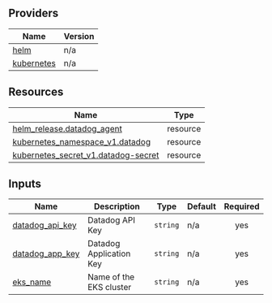 <!-- BEGIN_TF_DOCS -->


## Providers

| Name | Version |
|------|---------|
| <a name="provider_helm"></a> [helm](#provider\_helm) | n/a |
| <a name="provider_kubernetes"></a> [kubernetes](#provider\_kubernetes) | n/a |

## Resources

| Name | Type |
|------|------|
| [helm_release.datadog_agent](https://registry.terraform.io/providers/hashicorp/helm/latest/docs/resources/release) | resource |
| [kubernetes_namespace_v1.datadog](https://registry.terraform.io/providers/hashicorp/kubernetes/latest/docs/resources/namespace_v1) | resource |
| [kubernetes_secret_v1.datadog-secret](https://registry.terraform.io/providers/hashicorp/kubernetes/latest/docs/resources/secret_v1) | resource |

## Inputs

| Name | Description | Type | Default | Required |
|------|-------------|------|---------|:--------:|
| <a name="input_datadog_api_key"></a> [datadog\_api\_key](#input\_datadog\_api\_key) | Datadog API Key | `string` | n/a | yes |
| <a name="input_datadog_app_key"></a> [datadog\_app\_key](#input\_datadog\_app\_key) | Datadog Application Key | `string` | n/a | yes |
| <a name="input_eks_name"></a> [eks\_name](#input\_eks\_name) | Name of the EKS cluster | `string` | n/a | yes |
<!-- END_TF_DOCS -->